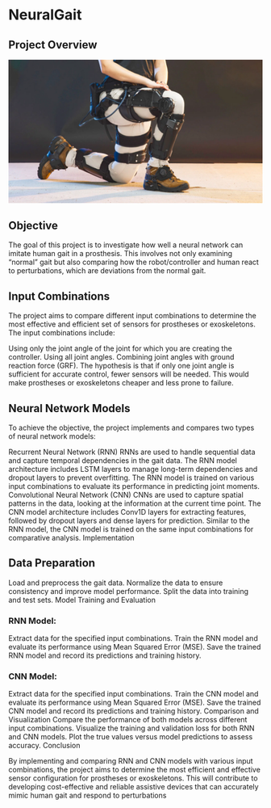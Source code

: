 # NeuralGait

## Project Overview

![lower limb exoskeleton](image.png)

## Objective

The goal of this project is to investigate how well a neural network can imitate human gait in a prosthesis. This involves not only examining “normal” gait but also comparing how the robot/controller and human react to perturbations, which are deviations from the normal gait.


## Input Combinations

The project aims to compare different input combinations to determine the most effective and efficient set of sensors for prostheses or exoskeletons. The input combinations include:

Using only the joint angle of the joint for which you are creating the controller.
Using all joint angles.
Combining joint angles with ground reaction force (GRF).
The hypothesis is that if only one joint angle is sufficient for accurate control, fewer sensors will be needed. This would make prostheses or exoskeletons cheaper and less prone to failure.

## Neural Network Models

To achieve the objective, the project implements and compares two types of neural network models:

Recurrent Neural Network (RNN)
RNNs are used to handle sequential data and capture temporal dependencies in the gait data.
The RNN model architecture includes LSTM layers to manage long-term dependencies and dropout layers to prevent overfitting.
The RNN model is trained on various input combinations to evaluate its performance in predicting joint moments.
Convolutional Neural Network (CNN)
CNNs are used to capture spatial patterns in the data, looking at the information at the current time point.
The CNN model architecture includes Conv1D layers for extracting features, followed by dropout layers and dense layers for prediction.
Similar to the RNN model, the CNN model is trained on the same input combinations for comparative analysis.
Implementation

## Data Preparation
Load and preprocess the gait data.
Normalize the data to ensure consistency and improve model performance.
Split the data into training and test sets.
Model Training and Evaluation
### RNN Model:

Extract data for the specified input combinations.
Train the RNN model and evaluate its performance using Mean Squared Error (MSE).
Save the trained RNN model and record its predictions and training history.
### CNN Model:

Extract data for the specified input combinations.
Train the CNN model and evaluate its performance using Mean Squared Error (MSE).
Save the trained CNN model and record its predictions and training history.
Comparison and Visualization
Compare the performance of both models across different input combinations.
Visualize the training and validation loss for both RNN and CNN models.
Plot the true values versus model predictions to assess accuracy.
Conclusion

By implementing and comparing RNN and CNN models with various input combinations, the project aims to determine the most efficient and effective sensor configuration for prostheses or exoskeletons. This will contribute to developing cost-effective and reliable assistive devices that can accurately mimic human gait and respond to perturbations